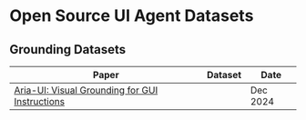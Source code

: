 # Open Source UI Agent Datasets



## Grounding Datasets

| Paper | Dataset | Date |
| --- | --- |------|
| [Aria-UI: Visual Grounding for GUI Instructions](https://www.arxiv.org/abs/2412.16256) | | Dec 2024 |


